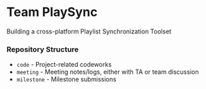 # Team PlaySync

Building a cross-platform Playlist Synchronization Toolset

### Repository Structure

- `code` - Project-related codeworks
- `meeting` - Meeting notes/logs, either with TA or team discussion
- `milestone` - Milestone submissions